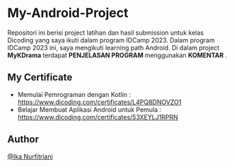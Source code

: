 # My-Android-Project
Repositori ini berisi project latihan dan hasil submission untuk kelas Dicoding yang saya ikuti dalam program IDCamp 2023. Dalam program IDCamp 2023 ini, saya mengikuti learning path Android. Di dalam project <b> MyKDrama </b> terdapat <b> PENJELASAN PROGRAM </b> menggunakan <b> KOMENTAR </b>.

## My Certificate
- Memulai Pemrograman dengan Kotlin : https://www.dicoding.com/certificates/L4PQ8DNOVZO1
- Belajar Membuat Aplikasi Android untuk Pemula : https://www.dicoding.com/certificates/53XEYLJ1RPRN

## Author
[@Ika Nurfitriani](https://github.com/ikanurfitriani)